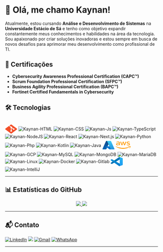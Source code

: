 # 👋 Olá, me chamo Kaynan!

Atualmente, estou cursando **Análise e Desenvolvimento de Sistemas** na **Universidade Estácio de Sá** e tenho como objetivo expandir constantemente meus conhecimentos e habilidades na área da tecnologia. Sou apaixonado por criar soluções inovadoras e estou sempre em busca de novos desafios para aprimorar meu desenvolvimento como profissional de TI.

## 🏅 Certificações
- **Cybersecurity Awareness Professional Certification (CAPC™)**
- **Scrum Foundation Professional Certification (SFPC™)**
- **Business Agility Professional Certification (BAPC™)**
- **Fortinet Certified Fundamentals in Cybersecurity**

## 🛠️ Tecnologias

<div style = "display: inline_block"> <br>
  <img align = "center" alt = "Kaynan-Git" height = "30" width = "40" src = https://github.com/devicons/devicon/blob/master/icons/git/git-original.svg>
  <img align = "center" alt = "Kaynan-HTML" height = "30" width = "40" src ="https://cdn.jsdelivr.net/gh/devicons/devicon@latest/icons/html5/html5-original.svg" />
  <img align = "center" alt = "Kaynan-CSS" height = "30" width = "40" src = "https://cdn.jsdelivr.net/gh/devicons/devicon@latest/icons/css3/css3-original.svg" />
  <img align = "center" alt = "Kaynan-Js" height = "30" width = "40" src="https://cdn.jsdelivr.net/gh/devicons/devicon@latest/icons/javascript/javascript-original.svg" />
  <img align = "center" alt = "Kaynan-TypeScript" height = "30" width = "40" src="https://cdn.jsdelivr.net/gh/devicons/devicon@latest/icons/typescript/typescript-original.svg" />
  <img align = "center" alt = "Kaynan-NodeJS" height = "40" width = "50" src="https://cdn.jsdelivr.net/gh/devicons/devicon@latest/icons/nodejs/nodejs-original-wordmark.svg" />
  <img align = "center" alt = "Kaynan-React" height = "30" width = "40" src="https://cdn.jsdelivr.net/gh/devicons/devicon@latest/icons/react/react-original.svg" />
  <img align="center" alt="Kaynan-Next.js" height="30" width="40" src="https://cdn.jsdelivr.net/gh/devicons/devicon@latest/icons/nextjs/nextjs-original.svg" />
  <img align="center" alt="Kaynan-Python" height="40" width="50" src="https://cdn.jsdelivr.net/gh/devicons/devicon@latest/icons/python/python-original.svg" />
  <img align = "center" alt = "Kaynan-Php" height = "40" width = "50" src="https://cdn.jsdelivr.net/gh/devicons/devicon@latest/icons/php/php-original.svg" />
  <img align = "center" alt = "Kaynan-Kotlin" height = "30" width = "40" src="https://cdn.jsdelivr.net/gh/devicons/devicon@latest/icons/kotlin/kotlin-original.svg" />
  <img align = "center" alt = "Kaynan-Java" height = "40" width = "50" src="https://cdn.jsdelivr.net/gh/devicons/devicon@latest/icons/java/java-original.svg" />      
  <img align = "center" alt = "Kaynan-Azure" height = "30" width = "40" src=https://github.com/devicons/devicon/blob/master/icons/azure/azure-original.svg>
  <img align = "center" alt = "Kaynan-AWS" height = "40" width = "50" src = https://github.com/devicons/devicon/blob/master/icons/amazonwebservices/amazonwebservices-plain-wordmark.svg>
  <img align = "center" alt = "Kaynan-GCP" height = "30" width = "40" src="https://cdn.jsdelivr.net/gh/devicons/devicon@latest/icons/googlecloud/googlecloud-original.svg" />
  <img align = "center" alt = "Kaynan-MySQL" height = "50" width = "60" src="https://cdn.jsdelivr.net/gh/devicons/devicon@latest/icons/mysql/mysql-original-wordmark.svg" />
  <img align="center" alt="Kaynan-MongoDB" height="30" width="40" src="https://cdn.jsdelivr.net/gh/devicons/devicon@latest/icons/mongodb/mongodb-original.svg" />
  <img align = "center" alt = "Kaynan-MariaDB" height = "40" width = "50" src="https://cdn.jsdelivr.net/gh/devicons/devicon@latest/icons/mariadb/mariadb-original.svg" />
  <img align = "center" alt = "Kaynan-Linux" height = "30" width = "40" src="https://cdn.jsdelivr.net/gh/devicons/devicon@latest/icons/linux/linux-original.svg" />
  <img align = "center" alt = "Kaynan-Docker" height = "40" width = "50" src="https://cdn.jsdelivr.net/gh/devicons/devicon@latest/icons/docker/docker-original.svg" />
  <img align = "center" alt = "Kaynan-Gitlab" height = "30" width = "40" src="https://cdn.jsdelivr.net/gh/devicons/devicon@latest/icons/gitlab/gitlab-original.svg" />
  <img align = "center" alt = "Kaynan-VS Code" height = "30" width = "40" src = https://github.com/devicons/devicon/blob/master/icons/vscode/vscode-original.svg>
  <img align = "center" alt = "Kaynan-IntelliJ" height = "30" width = "40" src="https://cdn.jsdelivr.net/gh/devicons/devicon@latest/icons/intellij/intellij-original.svg" />
</div>

---

## 📊 Estatísticas do GitHub

<div align="center">
  <a href="https://github.com/kaynanoliveira">
    <img height="180em" src="https://github-readme-stats.vercel.app/api?username=kaynanoliveira&show_icons=true&theme=dracula&include_all_commits=true&count_private=true" />
    <img height="180em" src="https://github-readme-stats.vercel.app/api/top-langs/?username=kaynanoliveira&layout=compact&langs_count=7&theme=dracula" />
  </a>
</div>

---

## 📬 Contato

<a href="https://www.linkedin.com/in/kaynanoliveira/" target="_blank"><img src="https://img.shields.io/badge/LinkedIn-0077B5?style=for-the-badge&logo=linkedin&logoColor=white" alt="LinkedIn"></a>
<a href="https://discordapp.com/users/408722185847570443" target="_blank"><img src="https://img.shields.io/badge/Discord-7289DA?style=for-the-badge&logo=discord&logoColor=white"></a>
<a href="mailto:kaynanoliveira357@gmail.com" target="_blank"><img src="https://img.shields.io/badge/Gmail-333333?style=for-the-badge&logo=gmail&logoColor=red" alt="Gmail"></a>
<a href="https://wa.me/5583987230051?text=Olá%2C+Kaynan%21" target="_blank"><img src="https://img.shields.io/badge/WhatsApp-25D366?style=for-the-badge&logo=whatsapp&logoColor=white" alt="WhatsApp"></a>
</div>

---
